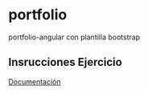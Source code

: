 # portfolio
portfolio-angular con plantilla bootstrap 

## Insrucciones Ejercicio
[Documentación](https://github.com/eperez045/portfolio/blob/master/Angular%20B%C3%A1sic.pdf)
